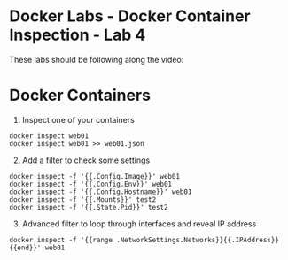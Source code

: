 # Docker Labs - Docker Container Inspection -  Lab 4

These labs should be following along the video:


# Docker Containers
1. Inspect one of your containers
``` shell
docker inspect web01
docker inspect web01 >> web01.json
```

2. Add a filter to check some settings
``` shell
docker inspect -f '{{.Config.Image}}' web01
docker inspect -f '{{.Config.Env}}' web01
docker inspect -f '{{.Config.Hostname}}' web01
docker inspect -f '{{.Mounts}}' test2
docker inspect -f '{{.State.Pid}}' test2
```

3. Advanced filter to loop through interfaces and reveal IP address
``` shell
docker inspect -f '{{range .NetworkSettings.Networks}}{{.IPAddress}}{{end}}' web01
```